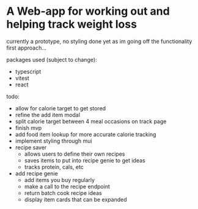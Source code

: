 # A Web-app for working out and helping track weight loss

currently a prototype, no styling done yet as im going off the functionality first approach...

packages used (subject to change):

- typescript
- vitest
- react

todo:

- allow for calorie target to get stored
- refine the add item modal
- split calorie target between 4 meal occasions on track page
- finish mvp
- add food item lookup for more accurate calorie tracking
- implement styling through mui
- recipe saver
  - allows users to define their own recipes
  - saves items to put into recipe genie to get ideas
  - tracks protein, cals, etc
- add recipe genie
  - add items you buy regularly
  - make a call to the recipe endpoint
  - return batch cook recipe ideas
  - display item cards that can be expanded
